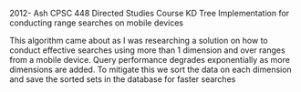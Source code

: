 2012- Ash CPSC 448 Directed Studies Course
KD Tree Implementation for conducting range searches on mobile devices

This algorithm came about as I was researching a solution on how to conduct effective searches using more than 1 dimension and over ranges from a mobile device.
Query performance degrades exponentially as more dimensions are added. To mitigate this we sort the data on each dimension and save the sorted sets in the database for
faster searches
